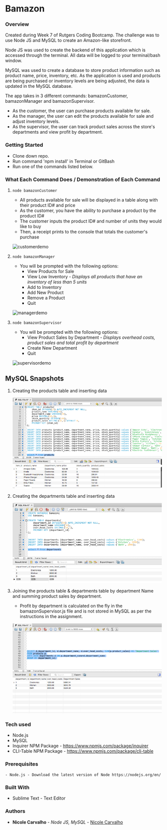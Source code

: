 # Bamazon

### Overview

Created during Week 7 of Rutgers Coding Bootcamp. The challenge was to use Node JS and MySQL to create an Amazon-like storefront. 

Node JS was used to create the backend of this application which is accessed through the terminal. All data will be logged to your terminal/bash window.

MySQL was used to create a database to store product information such as product name, price, inventory, etc. As the application is used and products are being purchased or inventory levels are being adjusted, the data is updated in the MySQL database. 

The app takes in 3 different commands: bamazonCustomer, bamazonManager and bamazonSupervisor. 

- As the customer, the user can purchase products available for sale. 
- As the manager, the user can edit the products available for sale and adjust inventory levels. 
- As the supervisor, the user can track product sales across the store's departments and view profit by department. 

### Getting Started

- Clone down repo.
- Run command 'npm install' in Terminal or GitBash
- Run one of the commands listed below.

### What Each Command Does / Demonstration of Each Command

1. `node bamazonCustomer`

  	* All products available for sale will be displayed in a table along with their product ID# and price
  	* As the customer, you have the ability to purchase a product by the product ID#
  	* The customer inputs the product ID# and number of units they would like to buy
  	* Then, a receipt prints to the console that totals the customer's purchase

	![customerdemo](assets/images/customerdemo.gif)

2. `node bamazonManager`

  	* You will be prompted with the following options:
  		* View Products for Sale 
  		* View Low Inventory - *Displays all products that have an inventory of less than 5 units*
  		* Add to Inventory 
  		* Add New Product 
  		* Remove a Product 
  		* Quit 

	![managerdemo](assets/images/managerdemo.gif)

3. `node bamazonSupervisor`

	* You will be prompted with the following options:
		* View Product Sales by Department - *Displays overhead costs, product sales and total profit by department* 
		* Create New Department 
		* Quit 

	![supervisordemo](assets/images/supervisordemo.gif)


## MySQL Snapshots

1. Creating the products table and inserting data

   ![createProductsTable](assets/images/createProductsTable.png)

2. Creating the departments table and inserting data
   
   	![createDepartmentsTable](assets/images/createDepartmentsTable.png)

3. Joining the products table & departments table by department Name and summing product sales by department. 

	* Profit by department is calculated on the fly in the bamazonSupervisor.js file and is not stored in MySQL as per the instructions in the assignment.

	![joinTables](assets/images/joinTables.png)



### Tech used
- Node.js
- MySQL
- Inquirer NPM Package - https://www.npmjs.com/package/inquirer
- CLI-Table NPM Package - https://www.npmjs.com/package/cli-table


### Prerequisites
```
- Node.js - Download the latest version of Node https://nodejs.org/en/
```

### Built With

* Sublime Text - Text Editor

### Authors

* **Nicole Carvalho** - *Node JS, MySQL* - [Nicole Carvalho](https://github.com/nicolelcarvalho)


